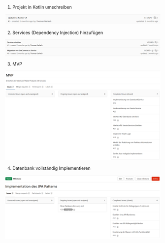 1. Projekt in Kotlin umschreiben
   
![Services](./dokumentation/Kotlin_Issue.png?raw=true)


2. Services (Dependency Injection) hinzufügen

![Services](./dokumentation/Services_Issues.png?raw=true)


3. MVP
   
![MVP](./dokumentation/MVP_Milestone.png?raw=true)


4. Datenbank vollständig Implementieren

![Datenbank](./dokumentation/Milestone_JPA.png?raw=true)
